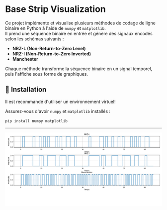 # Base Strip Visualization  

Ce projet implémente et visualise plusieurs méthodes de codage de ligne binaire en Python à l'aide de `numpy` et `matplotlib`.  
Il prend une séquence binaire en entrée et génère des signaux encodés selon les schémas suivants :  

- **NRZ-L (Non-Return-to-Zero Level)**  
- **NRZ-I (Non-Return-to-Zero Inverted)**  
- **Manchester**  

Chaque méthode transforme la séquence binaire en un signal temporel, puis l'affiche sous forme de graphiques.  

## 📌 Installation 
Il est recommandé d'utiliser un environnement virtuel!

Assurez-vous d'avoir `numpy` et `matplotlib` installés :  

```bash
pip install numpy matplotlib
```
---
<img src="capture/Figure_1.png" alt="preview">
